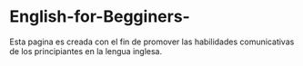 # English-for-Begginers-
Esta pagina es creada con el fin de promover las habilidades comunicativas de los principiantes en la lengua inglesa.
